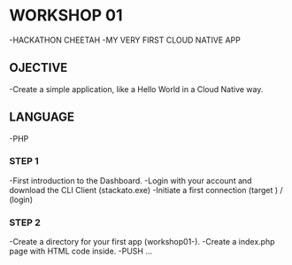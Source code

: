 # WORKSHOP 01
-HACKATHON CHEETAH
-MY VERY FIRST CLOUD NATIVE APP

## OJECTIVE
-Create a simple application, like a Hello World in a Cloud Native way.

## LANGUAGE
-PHP

### STEP 1

-First introduction to the Dashboard.
-Login with your account and download the CLI Client (stackato.exe)
-Initiate a first connection (target <PaaS URL>) / (login)

### STEP 2

-Create a directory for your first app (workshop01-<TEAM NAME>).
-Create a index.php page with HTML code inside.
-PUSH …